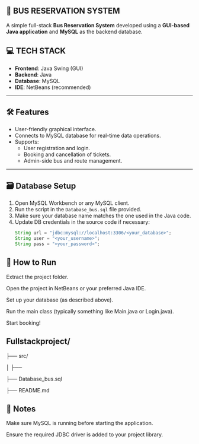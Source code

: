 ## 🚌 BUS RESERVATION SYSTEM

A simple full-stack **Bus Reservation System** developed using a **GUI-based Java application** and **MySQL** as the backend database.


## 💻 TECH STACK

- **Frontend**: Java Swing (GUI)
- **Backend**: Java
- **Database**: MySQL
- **IDE**: NetBeans (recommended)

---

## 🛠️ Features

- User-friendly graphical interface.
- Connects to MySQL database for real-time data operations.
- Supports:
  - User registration and login.
  - Booking and cancellation of tickets.
  - Admin-side bus and route management.

---

## 🗃️ Database Setup

1. Open MySQL Workbench or any MySQL client.
2. Run the script in the `Database_bus.sql` file provided.
3. Make sure your database name matches the one used in the Java code.
4. Update DB credentials in the source code if necessary:
   ```java
   String url = "jdbc:mysql://localhost:3306/<your_database>";
   String user = "<your_username>";
   String pass = "<your_password>";

## 🚀 How to Run

Extract the project folder.

Open the project in NetBeans or your preferred Java IDE.

Set up your database (as described above).

Run the main class (typically something like Main.java or Login.java).

Start booking!

## Fullstackproject/

├── src/

│   ├── <Java source files>

├── Database_bus.sql

├── README.md

## 📌 Notes
Make sure MySQL is running before starting the application.

Ensure the required JDBC driver is added to your project library.





